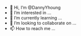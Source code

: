 - 👋 Hi, I’m @DannyYhoung
- 👀 I’m interested in ...
- 🌱 I’m currently learning ...
- 💞️ I’m looking to collaborate on ...
- 📫 How to reach me ...

<!---
DannyYhoung/DannyYhoung is a ✨ special ✨ repository because its `README.md` (this file) appears on your GitHub profile.
You can click the Preview link to take a look at your changes.
--->
